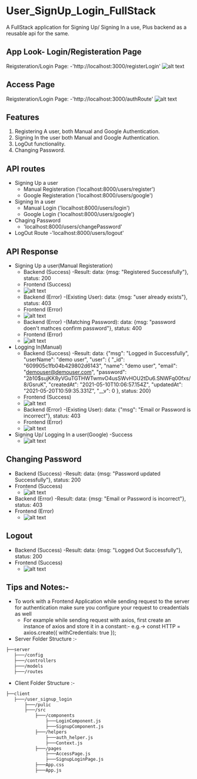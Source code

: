 # User_SignUp_Login_FullStack
 A FullStack application for Signing Up/ Signing In a use, Plus backend as a reusable api for the same.
## App Look- Login/Registeration Page
 Reigsteration/Login Page: -'http://localhost:3000/registerLogin'
![alt text](https://github.com/Chitranshu-9/User_SignUp_Login_FullStack/blob/main/App%20Look.png)
## Access Page
 Reigsteration/Login Page: -'http://localhost:3000/authRoute'
![alt text](https://github.com/Chitranshu-9/User_SignUp_Login_FullStack/blob/main/Access%20Page.png)

## Features
  1. Registering A user, both Manual and Google Authentication.
  2. Signing In the user both Manual and Google Authentication.
  3. LogOut functionality.
  4. Changing Password.

## API routes
  - Signing Up a user
    - Manual Registeration ('localhost:8000/users/register')
    - Google Registeration ('localhost:8000/users/google')
  - Signing In a user
    - Manual Login ('localhost:8000/users/login')
    - Google Login ('localhost:8000/users/google')
  - Chaging Password
    - 'localhost:8000/users/changePassword'
  - LogOut Route
    -'localhost:8000/users/logout'
   
## API Response
 - Signing Up a user(Manual Registeration)
   - Backend (Success)
    -Result: data: {msg: "Registered Successfully"}, status: 200
   - Frontend (Success)
   - ![alt text](https://github.com/Chitranshu-9/User_SignUp_Login_FullStack/blob/main/Successfully%20registering%20user.png)
   - Backend (Error)
     -(Existing User): data: {msg: "user already exists"}, status: 403
    - Frontend (Error)
    - ![alt text](https://github.com/Chitranshu-9/User_SignUp_Login_FullStack/blob/main/SignUp%20error%20for%20existing%20user.png)
   - Backend (Error)
     -(Matching Password): data: {msg: "password doen't mathces confirm password"}, status: 400
    - Frontend (Error)
    - ![alt text](https://github.com/Chitranshu-9/User_SignUp_Login_FullStack/blob/main/Signup%20Error%20for%20confirm%20password.png)
 - Logging In(Manual)
   - Backend (Success)
    -Result: data: {"msg": "Logged in Successfully",
    "userName": "demo user",
    "user": {
        "_id": "609905c1fb04b429802d6143",
        "name": "demo user",
        "email": "demouser@demouser.com",
        "password": "$2b$10$sujKK8yVGuTGTHWTwmvO4usSWvHOU2tDu6.SNWFq00fxs/8/GsruK",
        "createdAt": "2021-05-10T10:06:57.154Z",
        "updatedAt": "2021-05-20T10:59:35.331Z",
        "__v": 0
    }, status: 200}
   - Frontend (Success)
   - ![alt text](https://github.com/Chitranshu-9/User_SignUp_Login_FullStack/blob/main/login%20success.png)
   - Backend (Error)
     -(Existing User): data: {"msg": "Email or Password is incorrect"}, status: 403
    - Frontend (Error)
    - ![alt text](https://github.com/Chitranshu-9/User_SignUp_Login_FullStack/blob/main/login%20error.png)
 - Signing Up/ Logging In a user(Google)
   -Success
   - ![alt text](https://github.com/Chitranshu-9/User_SignUp_Login_FullStack/blob/main/Google%20Login_Registeration%20consent%20screen.png)
## Changing Password
- Backend (Success)
    -Result: data: {msg: "Password updated Successfully"}, status: 200
- Frontend (Success)
   - ![alt text](https://github.com/Chitranshu-9/User_SignUp_Login_FullStack/blob/main/Login%20user%20change%20password%20success.png)
- Backend (Error)
    -Result: data: {msg: "Email or Password is incorrect"}, status: 403
- Frontend (Error)
   - ![alt text](https://github.com/Chitranshu-9/User_SignUp_Login_FullStack/blob/main/password%20change%20error.png)
## Logout
- Backend (Success)
    -Result: data: {msg: "Logged Out Successfully"}, status: 200
- Frontend (Success)
   - ![alt text](https://github.com/Chitranshu-9/User_SignUp_Login_FullStack/blob/main/logout%20Success.png)
## Tips and Notes:-
 - To work with a Frontend Application while sending request to the server for authentication make sure you configure your request to creadentials as well
   - For example while sending request with axios, first create an instance of axios and store it in a constant:- e.g.-> const HTTP = axios.create({
            withCredentials: true
        });
 - Server Folder Structure :-
```bash
├──server
   ├───/config
   ├───/controllers
   ├───/models
   ├───/routes
```
- Client Folder Structure :- 
```bash
├──client
   ├───/user_signup_login
       ├───/pulic
       ├───/src
           ├───/components
               ├───LoginComponent.js
               ├───SignupComponent.js
           ├───/helpers
               ├───auth_helper.js
               ├───Context.js
           ├───/pages
               ├───AccessPage.js
               ├───SignupLoginPage.js
           ├───App.css
           ├───App.js
```
                                         
